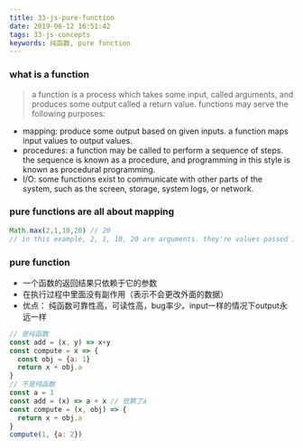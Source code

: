 ```yaml
---
title: 33-js-pure-function
date: 2019-06-12 16:51:42
tags: 33-js-concepts
keywords: 纯函数, pure function
---
```

### what is a function
> a function is a process which takes some input, called arguments, and produces some output called a return value. functions may serve the following purposes:

* mapping: produce some output based on given inputs. a function maps input values to output values.
* procedures: a function may be called  to perform a sequence of steps. the sequence is known as a procedure, and programming in this style is known as procedural programming.
* I/O: some functions exist to communicate with other parts of the system, such as the screen, storage, system logs, or network.

### pure functions are all about mapping
```javascript
Math.max(2,1,10,20) // 20
// in this example, 2, 1, 10, 20 are arguments. they're values passed into the function
```

### pure function
* 一个函数的返回结果只依赖于它的参数
* 在执行过程中里面没有副作用（表示不会更改外面的数据）
* 优点： 纯函数可靠性高，可读性高，bug率少。input一样的情况下output永远一样
```javascript
// 是纯函数
const add = (x, y) => x+y
const compute = x => {
  const obj = {a: 1}
  return x + obj.a
}
// 不是纯函数
const a = 1
const add = (x) => a + x // 依赖了a
const compute = (x, obj) => {
  return x + obj.a
}
compute(1, {a: 2}) 
```
